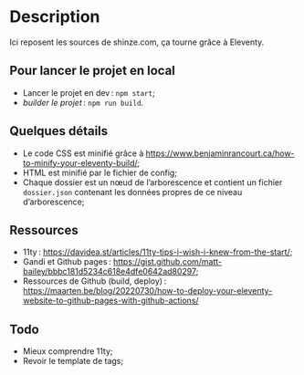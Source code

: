 # Description

Ici reposent les sources de shinze.com, ça tourne grâce à Eleventy.

## Pour lancer le projet en local

- Lancer le projet en dev : `npm start`;
- _builder le projet_ : `npm run build`.

## Quelques détails

- Le code CSS est minifié grâce à https://www.benjaminrancourt.ca/how-to-minify-your-eleventy-build/;
- HTML est minifié par le fichier de config;
- Chaque dossier est un nœud de l’arborescence et contient un fichier `dossier.json` contenant les données propres de ce niveau d’arborescence;

## Ressources

- 11ty : https://davidea.st/articles/11ty-tips-i-wish-i-knew-from-the-start/;
- Gandi et Github pages : https://gist.github.com/matt-bailey/bbbc181d5234c618e4dfe0642ad80297;
- Ressources de Github (build, deploy) : https://maarten.be/blog/20220730/how-to-deploy-your-eleventy-website-to-github-pages-with-github-actions/



## Todo

- Mieux comprendre 11ty;
- Revoir le template de tags;